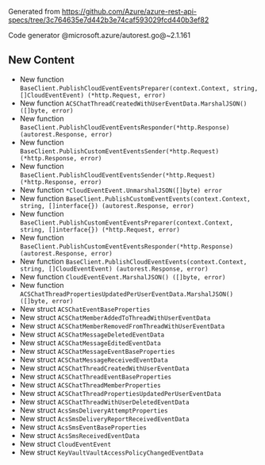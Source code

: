 Generated from https://github.com/Azure/azure-rest-api-specs/tree/3c764635e7d442b3e74caf593029fcd440b3ef82

Code generator @microsoft.azure/autorest.go@~2.1.161

## New Content

- New function `BaseClient.PublishCloudEventEventsPreparer(context.Context, string, []CloudEventEvent) (*http.Request, error)`
- New function `ACSChatThreadCreatedWithUserEventData.MarshalJSON() ([]byte, error)`
- New function `BaseClient.PublishCloudEventEventsResponder(*http.Response) (autorest.Response, error)`
- New function `BaseClient.PublishCustomEventEventsSender(*http.Request) (*http.Response, error)`
- New function `BaseClient.PublishCloudEventEventsSender(*http.Request) (*http.Response, error)`
- New function `*CloudEventEvent.UnmarshalJSON([]byte) error`
- New function `BaseClient.PublishCustomEventEvents(context.Context, string, []interface{}) (autorest.Response, error)`
- New function `BaseClient.PublishCustomEventEventsPreparer(context.Context, string, []interface{}) (*http.Request, error)`
- New function `BaseClient.PublishCustomEventEventsResponder(*http.Response) (autorest.Response, error)`
- New function `BaseClient.PublishCloudEventEvents(context.Context, string, []CloudEventEvent) (autorest.Response, error)`
- New function `CloudEventEvent.MarshalJSON() ([]byte, error)`
- New function `ACSChatThreadPropertiesUpdatedPerUserEventData.MarshalJSON() ([]byte, error)`
- New struct `ACSChatEventBaseProperties`
- New struct `ACSChatMemberAddedToThreadWithUserEventData`
- New struct `ACSChatMemberRemovedFromThreadWithUserEventData`
- New struct `ACSChatMessageDeletedEventData`
- New struct `ACSChatMessageEditedEventData`
- New struct `ACSChatMessageEventBaseProperties`
- New struct `ACSChatMessageReceivedEventData`
- New struct `ACSChatThreadCreatedWithUserEventData`
- New struct `ACSChatThreadEventBaseProperties`
- New struct `ACSChatThreadMemberProperties`
- New struct `ACSChatThreadPropertiesUpdatedPerUserEventData`
- New struct `ACSChatThreadWithUserDeletedEventData`
- New struct `AcsSmsDeliveryAttemptProperties`
- New struct `AcsSmsDeliveryReportReceivedEventData`
- New struct `AcsSmsEventBaseProperties`
- New struct `AcsSmsReceivedEventData`
- New struct `CloudEventEvent`
- New struct `KeyVaultVaultAccessPolicyChangedEventData`
